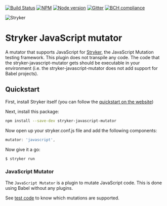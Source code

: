 
[![Build Status](https://travis-ci.org/stryker-mutator/stryker.svg?branch=master)](https://travis-ci.org/stryker-mutator/stryker)
[![NPM](https://img.shields.io/npm/dm/stryker-javascript-mutator.svg)](https://www.npmjs.com/package/stryker-javascript-mutator)
[![Node version](https://img.shields.io/node/v/stryker-javascript-mutator.svg)](https://img.shields.io/node/v/stryker-javascript-mutator.svg)
[![Gitter](https://badges.gitter.im/stryker-mutator/stryker.svg)](https://gitter.im/stryker-mutator/stryker?utm_source=badge&utm_medium=badge&utm_campaign=pr-badge)
[![BCH compliance](https://bettercodehub.com/edge/badge/stryker-mutator/stryker)](https://bettercodehub.com/)

![Stryker](https://github.com/stryker-mutator/stryker/raw/master/stryker-80x80.png)

# Stryker JavaScript mutator

A mutator that supports JavaScript for [Stryker](https://stryker-mutator.io), the JavaScript Mutation testing framework. This plugin does not transpile any code. The code that the stryker-javascript-mutator gets should be executable in your environment (i.e. the stryker-javascript-mutator does not add support for Babel projects). 

## Quickstart

First, install Stryker itself (you can follow the [quickstart on the website](https://stryker-mutator.io/quickstart.html))

Next, install this package:

```bash
npm install --save-dev stryker-javascript-mutator
```

Now open up your stryker.conf.js file and add the following components:

```javascript
mutator: 'javascript',
```

Now give it a go:

```bash
$ stryker run
```

### JavaScript Mutator

The `JavaScript Mutator` is a plugin to mutate JavaScript code. This is done using Babel without any plugins.

See [test code](https://github.com/stryker-mutator/stryker/tree/master/packages/stryker-javascript-mutator/test/unit/mutators) to know which mutations are supported.
